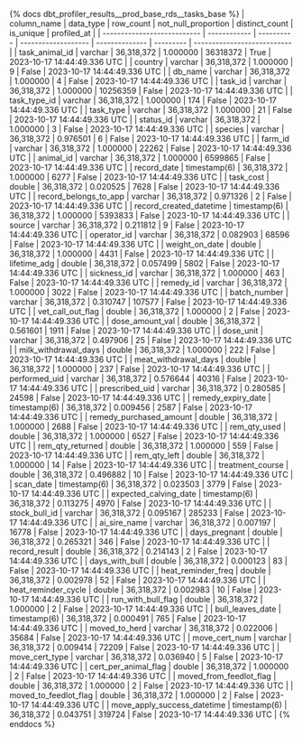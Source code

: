 {% docs dbt_profiler_results__prod_base_rds__tasks_base  %}
| column_name                 | data_type    |  row_count | not_null_proportion | distinct_count | is_unique | profiled_at                 |
| --------------------------- | ------------ | ---------- | ------------------- | -------------- | --------- | --------------------------- |
| task_animal_id              | varchar      | 36,318,372 |            1.000000 |       36318372 |      True | 2023-10-17 14:44:49.336 UTC |
| country                     | varchar      | 36,318,372 |            1.000000 |              9 |     False | 2023-10-17 14:44:49.336 UTC |
| db_name                     | varchar      | 36,318,372 |            1.000000 |              4 |     False | 2023-10-17 14:44:49.336 UTC |
| task_id                     | varchar      | 36,318,372 |            1.000000 |       10256359 |     False | 2023-10-17 14:44:49.336 UTC |
| task_type_id                | varchar      | 36,318,372 |            1.000000 |            174 |     False | 2023-10-17 14:44:49.336 UTC |
| task_type                   | varchar      | 36,318,372 |            1.000000 |             21 |     False | 2023-10-17 14:44:49.336 UTC |
| status_id                   | varchar      | 36,318,372 |            1.000000 |              3 |     False | 2023-10-17 14:44:49.336 UTC |
| species                     | varchar      | 36,318,372 |            0.976501 |              6 |     False | 2023-10-17 14:44:49.336 UTC |
| farm_id                     | varchar      | 36,318,372 |            1.000000 |          22262 |     False | 2023-10-17 14:44:49.336 UTC |
| animal_id                   | varchar      | 36,318,372 |            1.000000 |        6599865 |     False | 2023-10-17 14:44:49.336 UTC |
| record_date                 | timestamp(6) | 36,318,372 |            1.000000 |           6277 |     False | 2023-10-17 14:44:49.336 UTC |
| task_cost                   | double       | 36,318,372 |            0.020525 |           7628 |     False | 2023-10-17 14:44:49.336 UTC |
| record_belongs_to_app       | varchar      | 36,318,372 |            0.971326 |              2 |     False | 2023-10-17 14:44:49.336 UTC |
| record_created_datetime     | timestamp(6) | 36,318,372 |            1.000000 |        5393833 |     False | 2023-10-17 14:44:49.336 UTC |
| source                      | varchar      | 36,318,372 |            0.211812 |              9 |     False | 2023-10-17 14:44:49.336 UTC |
| operator_id                 | varchar      | 36,318,372 |            0.082903 |          68596 |     False | 2023-10-17 14:44:49.336 UTC |
| weight_on_date              | double       | 36,318,372 |            1.000000 |           4431 |     False | 2023-10-17 14:44:49.336 UTC |
| lifetime_adg                | double       | 36,318,372 |            0.057499 |           5802 |     False | 2023-10-17 14:44:49.336 UTC |
| sickness_id                 | varchar      | 36,318,372 |            1.000000 |            463 |     False | 2023-10-17 14:44:49.336 UTC |
| remedy_id                   | varchar      | 36,318,372 |            1.000000 |           3022 |     False | 2023-10-17 14:44:49.336 UTC |
| batch_number                | varchar      | 36,318,372 |            0.310747 |         107577 |     False | 2023-10-17 14:44:49.336 UTC |
| vet_call_out_flag           | double       | 36,318,372 |            1.000000 |              2 |     False | 2023-10-17 14:44:49.336 UTC |
| dose_amount_val             | double       | 36,318,372 |            0.561601 |           1911 |     False | 2023-10-17 14:44:49.336 UTC |
| dose_unit                   | varchar      | 36,318,372 |            0.497906 |             25 |     False | 2023-10-17 14:44:49.336 UTC |
| milk_withdrawal_days        | double       | 36,318,372 |            1.000000 |            222 |     False | 2023-10-17 14:44:49.336 UTC |
| meat_withdrawal_days        | double       | 36,318,372 |            1.000000 |            237 |     False | 2023-10-17 14:44:49.336 UTC |
| performed_uid               | varchar      | 36,318,372 |            0.576644 |          40316 |     False | 2023-10-17 14:44:49.336 UTC |
| prescribed_uid              | varchar      | 36,318,372 |            0.280585 |          24598 |     False | 2023-10-17 14:44:49.336 UTC |
| remedy_expiry_date          | timestamp(6) | 36,318,372 |            0.009456 |           2587 |     False | 2023-10-17 14:44:49.336 UTC |
| remedy_purchased_amount     | double       | 36,318,372 |            1.000000 |           2688 |     False | 2023-10-17 14:44:49.336 UTC |
| rem_qty_used                | double       | 36,318,372 |            1.000000 |           6527 |     False | 2023-10-17 14:44:49.336 UTC |
| rem_qty_returned            | double       | 36,318,372 |            1.000000 |            559 |     False | 2023-10-17 14:44:49.336 UTC |
| rem_qty_left                | double       | 36,318,372 |            1.000000 |             14 |     False | 2023-10-17 14:44:49.336 UTC |
| treatment_course            | double       | 36,318,372 |            0.496882 |             10 |     False | 2023-10-17 14:44:49.336 UTC |
| scan_date                   | timestamp(6) | 36,318,372 |            0.023503 |           3779 |     False | 2023-10-17 14:44:49.336 UTC |
| expected_calving_date       | timestamp(6) | 36,318,372 |            0.113275 |           4970 |     False | 2023-10-17 14:44:49.336 UTC |
| stock_bull_id               | varchar      | 36,318,372 |            0.095167 |         285233 |     False | 2023-10-17 14:44:49.336 UTC |
| ai_sire_name                | varchar      | 36,318,372 |            0.007197 |          16778 |     False | 2023-10-17 14:44:49.336 UTC |
| days_pregnant               | double       | 36,318,372 |            0.265321 |            346 |     False | 2023-10-17 14:44:49.336 UTC |
| record_result               | double       | 36,318,372 |            0.214143 |              2 |     False | 2023-10-17 14:44:49.336 UTC |
| days_with_bull              | double       | 36,318,372 |            0.000123 |             83 |     False | 2023-10-17 14:44:49.336 UTC |
| heat_reminder_freq          | double       | 36,318,372 |            0.002978 |             52 |     False | 2023-10-17 14:44:49.336 UTC |
| heat_reminder_cycle         | double       | 36,318,372 |            0.002983 |             10 |     False | 2023-10-17 14:44:49.336 UTC |
| run_with_bull_flag          | double       | 36,318,372 |            1.000000 |              2 |     False | 2023-10-17 14:44:49.336 UTC |
| bull_leaves_date            | timestamp(6) | 36,318,372 |            0.000491 |            765 |     False | 2023-10-17 14:44:49.336 UTC |
| moved_to_herd               | varchar      | 36,318,372 |            0.022006 |          35684 |     False | 2023-10-17 14:44:49.336 UTC |
| move_cert_num               | varchar      | 36,318,372 |            0.009414 |          72209 |     False | 2023-10-17 14:44:49.336 UTC |
| move_cert_type              | varchar      | 36,318,372 |            0.036940 |              5 |     False | 2023-10-17 14:44:49.336 UTC |
| cert_per_animal_flag        | double       | 36,318,372 |            1.000000 |              2 |     False | 2023-10-17 14:44:49.336 UTC |
| moved_from_feedlot_flag     | double       | 36,318,372 |            1.000000 |              2 |     False | 2023-10-17 14:44:49.336 UTC |
| moved_to_feedlot_flag       | double       | 36,318,372 |            1.000000 |              2 |     False | 2023-10-17 14:44:49.336 UTC |
| move_apply_success_datetime | timestamp(6) | 36,318,372 |            0.043751 |         319724 |     False | 2023-10-17 14:44:49.336 UTC |
{% enddocs %}
